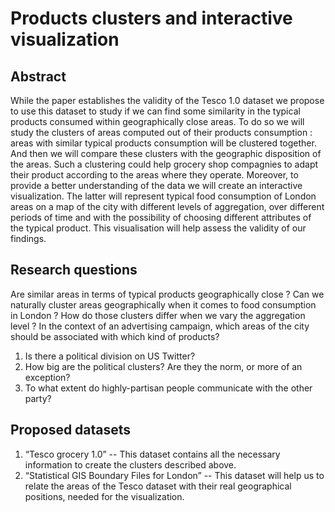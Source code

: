 Products clusters and interactive  visualization
======

## Abstract
While the paper establishes the validity of the Tesco 1.0 dataset we propose to use this dataset to study if we can find some similarity in the typical products consumed within geographically close areas. To do so we will study the clusters of areas computed out of their products consumption : areas with similar typical products consumption will be clustered together. And then we will compare these clusters with the geographic disposition of the areas. Such a clustering could help grocery shop compagnies to adapt their product according to the areas where they operate. Moreover, to provide a better understanding of the data we will create an interactive visualization. The latter will represent typical food consumption of London areas on a map of the city with different levels of aggregation, over different periods of time and with the possibility of choosing different attributes of the typical product. This visualisation will help assess the validity of our findings.

## Research questions
Are similar areas in terms of typical products geographically close ?
Can we naturally cluster areas geographically when it comes to food consumption in London ?
How do those clusters differ when we vary the aggregation level ?
In the context of an advertising campaign, which areas of the city should be associated with which kind of products? 

1. Is there a political division on US Twitter?
2. How big are the political clusters? Are they the norm, or more of an exception?
3. To what extent do highly-partisan people communicate with the other party?

## Proposed datasets

1. “Tesco grocery 1.0” -- This dataset contains all the necessary information to create the clusters described above.
2. “Statistical GIS Boundary Files for London” -- This dataset will help us to relate the areas of the Tesco dataset with their real geographical positions, needed for the visualization.
